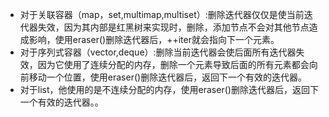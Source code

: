 - 对于关联容器（map，set,multimap,multiset）:删除迭代器仅仅是使当前迭代器失效，因为其内部是红黑树来实现时，删除，添加节点不会对其他节点造成影响，使用eraser()删除迭代器后，++iter就会指向下一个元素。
- 对于序列式容器（vector,deque）:删除当前迭代器会使后面所有迭代器失效，因为它使用了连续分配的内存，删除一个元素导致后面的所有元素都会向前移动一个位置，使用eraser()删除迭代器后，返回下一个有效的迭代器。
- 对于list，他使用的是不连续分配的内存，使用eraser()删除迭代器后，返回下一个有效的迭代器。。